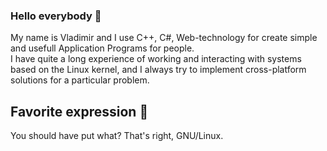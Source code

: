 ### Hello everybody 👋
My name is Vladimir and I use C++, C#, Web-technology for create simple and usefull Application Programs for people.  
I have quite a long experience of working and interacting with systems based on the Linux kernel, and I always try to implement cross-platform solutions for a particular problem.  
## Favorite expression 📇
You should have put what? That's right, GNU/Linux.
<!--
**Subvar/Subvar** is a ✨ _special_ ✨ repository because its `README.md` (this file) appears on your GitHub profile.

Here are some ideas to get you started:

- 🔭 I’m currently working on ...
- 🌱 I’m currently learning ...
- 👯 I’m looking to collaborate on ...
- 🤔 I’m looking for help with ...
- 💬 Ask me about ...
- 📫 How to reach me: ...
- 😄 Pronouns: ...
- ⚡ Fun fact: ...
-->

